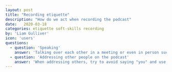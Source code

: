 ```yaml
---
layout: post
title: "Recording etiquette"
description: "How do we act when recording the podcast"
date:   2020-03-18
categories: etiquette soft-skills recording
by: 'Liam Gulliver'
icon: 'users'
questions:
  - question: 'Speaking'
    answer: 'Talking over each other in a meeting or even in person sucks. It sucks even more on a podcast when you have to listen to it. The way we work is to raise a hand if you want to speak, raise your hand.'
  - question: 'Addressing other people on the podcast'
    answer: 'When addressing others, try to avoid saying "you" and use names instead. For example, "Jonathan, what do you think?" is better than just purely saying "what do you think?"'   
---
```


